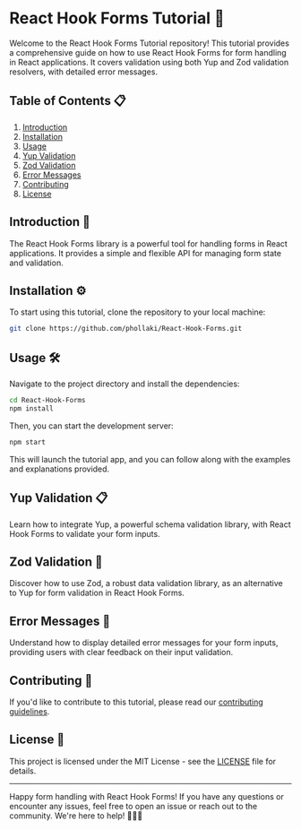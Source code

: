 # React Hook Forms Tutorial 📝

Welcome to the React Hook Forms Tutorial repository! This tutorial provides a comprehensive guide on how to use React Hook Forms for form handling in React applications. It covers validation using both Yup and Zod validation resolvers, with detailed error messages.

## Table of Contents 📋

1. [Introduction](#introduction)
2. [Installation](#installation)
3. [Usage](#usage)
4. [Yup Validation](#yup-validation)
5. [Zod Validation](#zod-validation)
6. [Error Messages](#error-messages)
7. [Contributing](#contributing)
8. [License](#license)

## Introduction 🚀 <a name="introduction"></a>

The React Hook Forms library is a powerful tool for handling forms in React applications. It provides a simple and flexible API for managing form state and validation.

## Installation ⚙️ <a name="installation"></a>

To start using this tutorial, clone the repository to your local machine:

```bash
git clone https://github.com/phollaki/React-Hook-Forms.git
```

## Usage 🛠️ <a name="usage"></a>

Navigate to the project directory and install the dependencies:

```bash
cd React-Hook-Forms
npm install
```

Then, you can start the development server:

```bash
npm start
```

This will launch the tutorial app, and you can follow along with the examples and explanations provided.

## Yup Validation 📋 <a name="yup-validation"></a>

Learn how to integrate Yup, a powerful schema validation library, with React Hook Forms to validate your form inputs.

## Zod Validation 🧪 <a name="zod-validation"></a>

Discover how to use Zod, a robust data validation library, as an alternative to Yup for form validation in React Hook Forms.

## Error Messages 🚨 <a name="error-messages"></a>

Understand how to display detailed error messages for your form inputs, providing users with clear feedback on their input validation.

## Contributing 🤝 <a name="contributing"></a>

If you'd like to contribute to this tutorial, please read our [contributing guidelines](CONTRIBUTING.md).

## License 📜 <a name="license"></a>

This project is licensed under the MIT License - see the [LICENSE](LICENSE) file for details.

---

Happy form handling with React Hook Forms! If you have any questions or encounter any issues, feel free to open an issue or reach out to the community. We're here to help! 🚀👨‍💻
